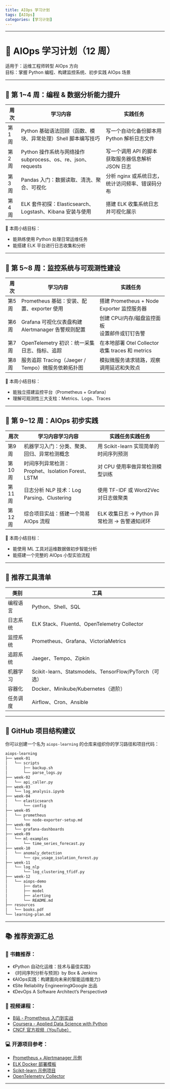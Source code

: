 ```yaml
---
title: AIOps 学习计划
tags: [AIOps]
categories: [学习计划]
---
```


---

# 🧭 AIOps 学习计划（12 周）  
 适用于：运维工程师转型 AIOps 方向  
 目标：掌握 Python 编程、构建监控系统、初步实践 AIOps 场景  

---

## 📅 第 1~4 周：编程 & 数据分析能力提升

| 周次  | 学习内容                                                     | 实践任务                                          |
| ----- | ------------------------------------------------------------ | ------------------------------------------------- |
| 第1周 | Python 基础语法回顾（函数、模块、异常处理）Shell 脚本编写技巧 | 写一个自动化备份脚本用 Python 解析日志文件        |
| 第2周 | Python 操作系统与网络操作subprocess、os、re、json、requests  | 写一个调用 API 的脚本获取服务器信息解析 JSON 日志 |
| 第3周 | Pandas 入门：数据读取、清洗、聚合、可视化                    | 分析 nginx 或系统日志，统计访问频率、错误码分布   |
| 第4周 | ELK 套件初探：Elasticsearch、Logstash、Kibana 安装与使用     | 搭建 ELK 收集系统日志并可视化展示                 |

🎯 本周小结目标：
- 能熟练使用 Python 处理日常运维任务
- 能搭建 ELK 平台进行日志收集和分析

---

## 📅 第 5~8 周：监控系统与可观测性建设

| 周次  | 学习内容                                           | 实践任务                                         |
| ----- | -------------------------------------------------- | ------------------------------------------------ |
| 第5周 | Prometheus 基础：安装、配置、exporter 使用         | 搭建 Prometheus + Node Exporter 监控服务器       |
| 第6周 | Grafana 可视化仪表盘构建Alertmanager 告警规则配置  | 创建 CPU/内存/磁盘监控面板<br>设置邮件或钉钉告警 |
| 第7周 | OpenTelemetry 初识：统一采集日志、指标、追踪       | 在本地部署 Otel Collector 收集 traces 和 metrics |
| 第8周 | 服务追踪 Tracing（Jaeger / Tempo）微服务依赖拓扑图 | 模拟微服务请求链路，观察调用延迟和失败点         |

🎯 本周小结目标：
- 能独立搭建监控平台（Prometheus + Grafana）
- 理解可观测性三大支柱：Metrics、Logs、Traces

---

## 📅 第 9~12 周：AIOps 初步实践

| 周次   | 学习内容学习内容                                  | 实践任务实践任务                              |
| ------ | ------------------------------------------------- | --------------------------------------------- |
| 第9周  | 机器学习入门：分类、聚类、回归、异常检测概念      | 用 Scikit-learn 实现简单的时间序列预测        |
| 第10周 | 时间序列异常检测：Prophet、Isolation Forest、LSTM | 对 CPU 使用率做异常检测模型训练               |
| 第11周 | 日志分析 NLP 技术：Log Parsing、Clustering        | 使用 TF-IDF 或 Word2Vec 对日志做聚类          |
| 第12周 | 综合项目实战：搭建一个简易 AIOps 流程             | ELK 收集日志 → Python 异常检测 → 告警通知闭环 |

🎯 本周小结目标：
- 能使用 ML 工具对运维数据做初步智能分析
- 能搭建一个完整的 AIOps 小型实验流程

---

## 🧰 推荐工具清单

| 类别     | 工具                                                  |
| -------- | ----------------------------------------------------- |
| 编程语言 | Python、Shell、SQL                                    |
| 日志系统 | ELK Stack、Fluentd、OpenTelemetry Collector           |
| 监控系统 | Prometheus、Grafana、VictoriaMetrics                  |
| 追踪系统 | Jaeger、Tempo、Zipkin                                 |
| 机器学习 | Scikit-learn、Statsmodels、TensorFlow/PyTorch（可选） |
| 容器化   | Docker、Minikube/Kubernetes（进阶）                   |
| 任务调度 | Airflow、Cron、Ansible                                |

---

## 📁 GitHub 项目结构建议

你可以创建一个名为 `aiops-learning` 的仓库来组织你的学习路径和项目代码：

```bash
aiops-learning
├── week-01
│   └── scripts
│       ├── backup.sh
│       └── parse_logs.py
├── week-02
│   └── api_caller.py
├── week-03
│   └── log_analysis.ipynb
├── week-04
│   └── elasticsearch
│       └── config
├── week-05
│   └── prometheus
│       └── node-exporter-setup.md
├── week-06
│   └── grafana-dashboards
├── week-09
│   └── ml-examples
│       └── time_series_forecast.py
├── week-10
│   └── anomaly_detection
│       └── cpu_usage_isolation_forest.py
├── week-11
│   └── log_nlp
│       └── log_clustering_tfidf.py
├── week-12
│   └── aiops-demo
│       ├── data
│       ├── model
│       ├── alerting
│       └── README.md
├── resources
│   └── books.pdf
└── learning-plan.md
```

---

## 📚 推荐资源汇总

### 📘 书籍推荐：
- 《Python 自动化运维：技术与最佳实践》
- 《时间序列分析与预测》by Box & Jenkins
- 《AIOps实践：构建面向未来的智能运维能力》
- 《Site Reliability Engineering》Google 出品
- 《DevOps A Software Architect’s Perspective》

### 🎥 视频课程：
- [B站 - Prometheus 入门到实战](httpswww.bilibili.com)
- [Coursera - Applied Data Science with Python](httpswww.coursera.org)
- [CNCF 官方视频（YouTube）](httpswww.youtube.comcCloudNativeFdn)

### 💻 开源项目参考：
- [Prometheus + Alertmanager 示例](httpsgithub.comprometheusalertmanager)
- [ELK Docker 部署模板](httpsgithub.comdeviantonydocker-elk)
- [Scikit-learn 示例项目](httpsgithub.comscikit-learnscikit-learn)
- [OpenTelemetry Collector](httpsgithub.comopen-telemetryopentelemetry-collector)

---

